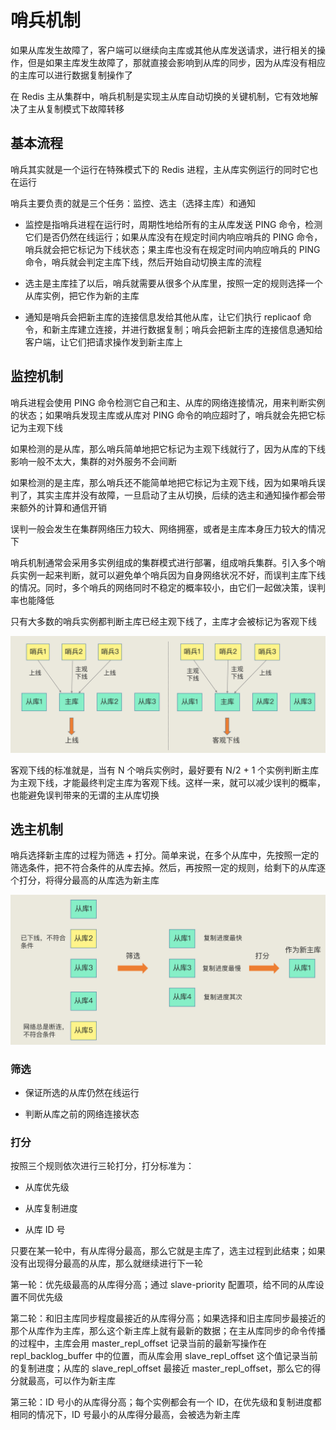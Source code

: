 # 哨兵机制

如果从库发生故障了，客户端可以继续向主库或其他从库发送请求，进行相关的操作，但是如果主库发生故障了，那就直接会影响到从库的同步，因为从库没有相应的主库可以进行数据复制操作了

在 Redis 主从集群中，哨兵机制是实现主从库自动切换的关键机制，它有效地解决了主从复制模式下故障转移

## 基本流程

哨兵其实就是一个运行在特殊模式下的 Redis 进程，主从库实例运行的同时它也在运行

哨兵主要负责的就是三个任务：监控、选主（选择主库）和通知

- 监控是指哨兵进程在运行时，周期性地给所有的主从库发送 PING 命令，检测它们是否仍然在线运行；如果从库没有在规定时间内响应哨兵的 PING 命令，哨兵就会把它标记为下线状态；果主库也没有在规定时间内响应哨兵的 PING 命令，哨兵就会判定主库下线，然后开始自动切换主库的流程

- 选主是主库挂了以后，哨兵就需要从很多个从库里，按照一定的规则选择一个从库实例，把它作为新的主库

- 通知是哨兵会把新主库的连接信息发给其他从库，让它们执行 replicaof 命令，和新主库建立连接，并进行数据复制；哨兵会把新主库的连接信息通知给客户端，让它们把请求操作发到新主库上

## 监控机制

哨兵进程会使用 PING 命令检测它自己和主、从库的网络连接情况，用来判断实例的状态；如果哨兵发现主库或从库对 PING 命令的响应超时了，哨兵就会先把它标记为主观下线

如果检测的是从库，那么哨兵简单地把它标记为主观下线就行了，因为从库的下线影响一般不太大，集群的对外服务不会间断

如果检测的是主库，那么哨兵还不能简单地把它标记为主观下线，因为如果哨兵误判了，其实主库并没有故障，一旦启动了主从切换，后续的选主和通知操作都会带来额外的计算和通信开销

误判一般会发生在集群网络压力较大、网络拥塞，或者是主库本身压力较大的情况下

哨兵机制通常会采用多实例组成的集群模式进行部署，组成哨兵集群。引入多个哨兵实例一起来判断，就可以避免单个哨兵因为自身网络状况不好，而误判主库下线的情况。同时，多个哨兵的网络同时不稳定的概率较小，由它们一起做决策，误判率也能降低

只有大多数的哨兵实例都判断主库已经主观下线了，主库才会被标记为客观下线

![](../../Picture/Redis/note/sentinel/01.png)

客观下线的标准就是，当有 N 个哨兵实例时，最好要有 N/2 + 1 个实例判断主库为主观下线，才能最终判定主库为客观下线。这样一来，就可以减少误判的概率，也能避免误判带来的无谓的主从库切换

## 选主机制

哨兵选择新主库的过程为筛选 + 打分。简单来说，在多个从库中，先按照一定的筛选条件，把不符合条件的从库去掉。然后，再按照一定的规则，给剩下的从库逐个打分，将得分最高的从库选为新主库

![](../../Picture/Redis/note/sentinel/02.png)

### 筛选

- 保证所选的从库仍然在线运行

- 判断从库之前的网络连接状态

### 打分

按照三个规则依次进行三轮打分，打分标准为：

- 从库优先级

- 从库复制进度

- 从库 ID 号

只要在某一轮中，有从库得分最高，那么它就是主库了，选主过程到此结束；如果没有出现得分最高的从库，那么就继续进行下一轮

第一轮：优先级最高的从库得分高；通过 slave-priority 配置项，给不同的从库设置不同优先级

第二轮：和旧主库同步程度最接近的从库得分高；如果选择和旧主库同步最接近的那个从库作为主库，那么这个新主库上就有最新的数据；在主从库同步的命令传播的过程中，主库会用 master_repl_offset 记录当前的最新写操作在 repl_backlog_buffer 中的位置，而从库会用 slave_repl_offset 这个值记录当前的复制进度；从库的 slave_repl_offset 最接近 master_repl_offset，那么它的得分就最高，可以作为新主库

第三轮：ID 号小的从库得分高；每个实例都会有一个 ID，在优先级和复制进度都相同的情况下，ID 号最小的从库得分最高，会被选为新主库